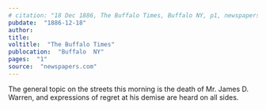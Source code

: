 ```yaml
---
# citation: "18 Dec 1886, The Buffalo Times, Buffalo NY, p1, newspapers.com."
pubdate:  "1886-12-18"
author: 
title: 
voltitle:  "The Buffalo Times"
publocation:  "Buffalo  NY"
pages:  "1"
source:  "newspapers.com"
---
```

The general topic on the streets this morning is the death of Mr. James D. Warren, and expressions of regret at his demise are heard on all sides.

